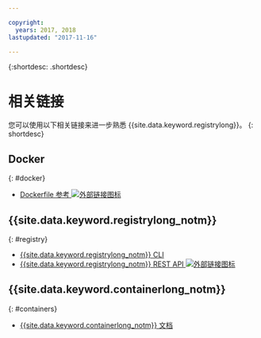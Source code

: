 ```yaml
---

copyright:
  years: 2017, 2018
lastupdated: "2017-11-16"

---
```


{:shortdesc: .shortdesc}


# 相关链接

您可以使用以下相关链接来进一步熟悉 {{site.data.keyword.registrylong}}。
{: shortdesc}

## Docker
{: #docker}

<ul>
<li><a href="http://docs.docker.com/engine/reference/builder/" target="_blank">Dockerfile 参考 <img src="../../icons/launch-glyph.svg" alt="外部链接图标"></a>
</ul>

## {{site.data.keyword.registrylong_notm}}
{: #registry}

<ul>
  <li><a href="registry_cli.html" target="_blank">{{site.data.keyword.registrylong_notm}} CLI</a></li>
<li><a href="https://registry.ng.bluemix.net/api/doc/" target="_blank">{{site.data.keyword.registrylong_notm}} REST API <img src="../../icons/launch-glyph.svg" alt="外部链接图标"></a></li>
</ul>

## {{site.data.keyword.containerlong_notm}}
{: #containers}

* [{{site.data.keyword.containerlong_notm}} 文档](../../containers/container_index.html)
